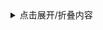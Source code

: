 
<details>
  <summary>点击展开/折叠内容</summary>
  
  这里是折叠面板的内容，你可以添加任何你想要的内容，比如文本、图片、列表等。
  
  - 这是一个列表项
  - 这是另一个列表项

  还可以嵌入更多的代码块或者文本内容。
  
  ```rust
  fn main() {
      println!("Hello, world!");
  }
```

</details>
